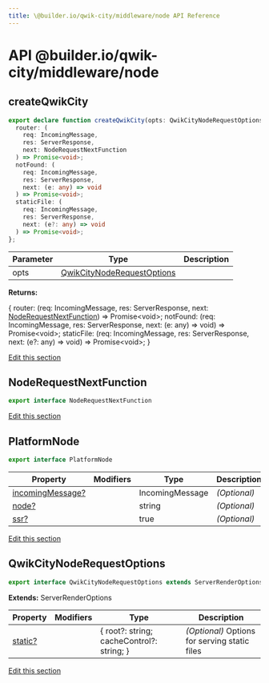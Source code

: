 ```yaml
---
title: \@builder.io/qwik-city/middleware/node API Reference
---
```


# **API** @builder.io/qwik-city/middleware/node

<h2 id="createqwikcity" data-kind="function" data-kind-label="F"><a aria-hidden="true" tabindex="-1" href="#createqwikcity"><span class="icon icon-link"></span></a>createQwikCity </h2>

```typescript
export declare function createQwikCity(opts: QwikCityNodeRequestOptions): {
  router: (
    req: IncomingMessage,
    res: ServerResponse,
    next: NodeRequestNextFunction
  ) => Promise<void>;
  notFound: (
    req: IncomingMessage,
    res: ServerResponse,
    next: (e: any) => void
  ) => Promise<void>;
  staticFile: (
    req: IncomingMessage,
    res: ServerResponse,
    next: (e?: any) => void
  ) => Promise<void>;
};
```

| Parameter | Type                                                      | Description |
| --------- | --------------------------------------------------------- | ----------- |
| opts      | [QwikCityNodeRequestOptions](#qwikcitynoderequestoptions) |             |

**Returns:**

{ router: (req: IncomingMessage, res: ServerResponse, next: [NodeRequestNextFunction](#noderequestnextfunction)) =&gt; Promise&lt;void&gt;; notFound: (req: IncomingMessage, res: ServerResponse, next: (e: any) =&gt; void) =&gt; Promise&lt;void&gt;; staticFile: (req: IncomingMessage, res: ServerResponse, next: (e?: any) =&gt; void) =&gt; Promise&lt;void&gt;; }

<p class="api-edit"><a href="https://github.com/BuilderIO/qwik/tree/main/packages/qwik-city/middleware/node/index.ts" target="_blanks">Edit this section</a></p>

<h2 id="noderequestnextfunction" data-kind="interface" data-kind-label="I"><a aria-hidden="true" tabindex="-1" href="#noderequestnextfunction"><span class="icon icon-link"></span></a>NodeRequestNextFunction </h2>

```typescript
export interface NodeRequestNextFunction
```

<p class="api-edit"><a href="https://github.com/BuilderIO/qwik/tree/main/packages/qwik-city/middleware/node/index.ts" target="_blanks">Edit this section</a></p>

<h2 id="platformnode" data-kind="interface" data-kind-label="I"><a aria-hidden="true" tabindex="-1" href="#platformnode"><span class="icon icon-link"></span></a>PlatformNode </h2>

```typescript
export interface PlatformNode
```

| Property              | Modifiers | Type            | Description  |
| --------------------- | --------- | --------------- | ------------ |
| [incomingMessage?](#) |           | IncomingMessage | _(Optional)_ |
| [node?](#)            |           | string          | _(Optional)_ |
| [ssr?](#)             |           | true            | _(Optional)_ |

<p class="api-edit"><a href="https://github.com/BuilderIO/qwik/tree/main/packages/qwik-city/middleware/node/index.ts" target="_blanks">Edit this section</a></p>

<h2 id="qwikcitynoderequestoptions" data-kind="interface" data-kind-label="I"><a aria-hidden="true" tabindex="-1" href="#qwikcitynoderequestoptions"><span class="icon icon-link"></span></a>QwikCityNodeRequestOptions </h2>

```typescript
export interface QwikCityNodeRequestOptions extends ServerRenderOptions
```

**Extends:** ServerRenderOptions

| Property     | Modifiers | Type                                      | Description                                   |
| ------------ | --------- | ----------------------------------------- | --------------------------------------------- |
| [static?](#) |           | { root?: string; cacheControl?: string; } | _(Optional)_ Options for serving static files |

<p class="api-edit"><a href="https://github.com/BuilderIO/qwik/tree/main/packages/qwik-city/middleware/node/index.ts" target="_blanks">Edit this section</a></p>
